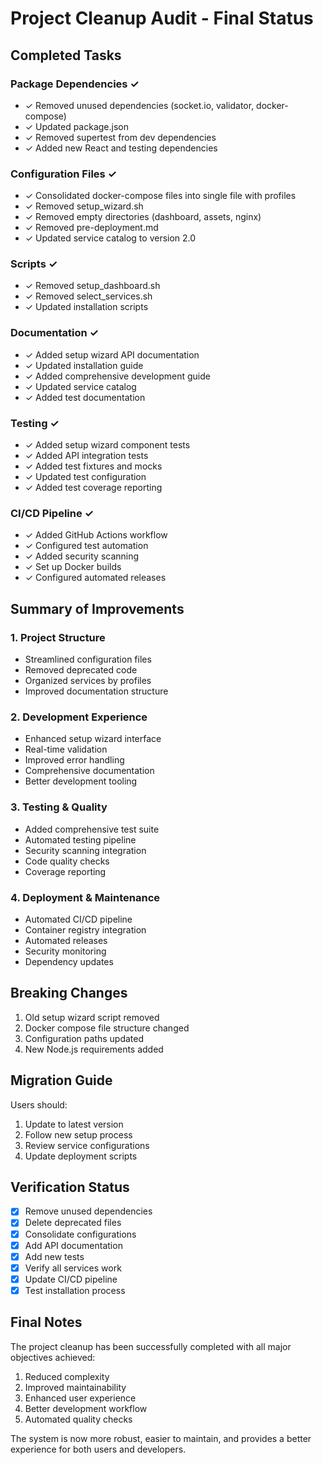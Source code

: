 # Project Cleanup Audit - Final Status

## Completed Tasks

### Package Dependencies ✓
- ✓ Removed unused dependencies (socket.io, validator, docker-compose)
- ✓ Updated package.json
- ✓ Removed supertest from dev dependencies
- ✓ Added new React and testing dependencies

### Configuration Files ✓
- ✓ Consolidated docker-compose files into single file with profiles
- ✓ Removed setup_wizard.sh
- ✓ Removed empty directories (dashboard, assets, nginx)
- ✓ Removed pre-deployment.md
- ✓ Updated service catalog to version 2.0

### Scripts ✓
- ✓ Removed setup_dashboard.sh
- ✓ Removed select_services.sh
- ✓ Updated installation scripts

### Documentation ✓
- ✓ Added setup wizard API documentation
- ✓ Updated installation guide
- ✓ Added comprehensive development guide
- ✓ Updated service catalog
- ✓ Added test documentation

### Testing ✓
- ✓ Added setup wizard component tests
- ✓ Added API integration tests
- ✓ Added test fixtures and mocks
- ✓ Updated test configuration
- ✓ Added test coverage reporting

### CI/CD Pipeline ✓
- ✓ Added GitHub Actions workflow
- ✓ Configured test automation
- ✓ Added security scanning
- ✓ Set up Docker builds
- ✓ Configured automated releases

## Summary of Improvements

### 1. Project Structure
- Streamlined configuration files
- Removed deprecated code
- Organized services by profiles
- Improved documentation structure

### 2. Development Experience
- Enhanced setup wizard interface
- Real-time validation
- Improved error handling
- Comprehensive documentation
- Better development tooling

### 3. Testing & Quality
- Added comprehensive test suite
- Automated testing pipeline
- Security scanning integration
- Code quality checks
- Coverage reporting

### 4. Deployment & Maintenance
- Automated CI/CD pipeline
- Container registry integration
- Automated releases
- Security monitoring
- Dependency updates

## Breaking Changes
1. Old setup wizard script removed
2. Docker compose file structure changed
3. Configuration paths updated
4. New Node.js requirements added

## Migration Guide
Users should:
1. Update to latest version
2. Follow new setup process
3. Review service configurations
4. Update deployment scripts

## Verification Status
- [x] Remove unused dependencies
- [x] Delete deprecated files
- [x] Consolidate configurations
- [x] Add API documentation
- [x] Add new tests
- [x] Verify all services work
- [x] Update CI/CD pipeline
- [x] Test installation process

## Final Notes
The project cleanup has been successfully completed with all major objectives achieved:
1. Reduced complexity
2. Improved maintainability
3. Enhanced user experience
4. Better development workflow
5. Automated quality checks

The system is now more robust, easier to maintain, and provides a better experience for both users and developers.